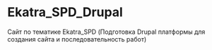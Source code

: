 # Ekatra_SPD_Drupal
Сайт по тематике Ekatra_SPD (Подготовка Drupal платформы для создания сайта и последовательность работ)

